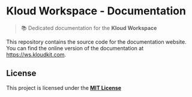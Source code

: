 # Kloud Workspace - Documentation

> 📚 Dedicated documentation for the **Kloud Workspace**

This repository contains the source code for the documentation website.
You can find the online version of the documentation at <https://ws.kloudkit.com>.

## License

This project is licensed under the
[**MIT License**](https://github.com/kloudkit/workspace-docs?tab=MIT-1-ov-file#MIT-1-ov-file)

